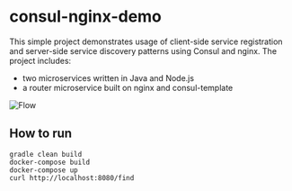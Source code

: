 # consul-nginx-demo

This simple project demonstrates usage of client-side service registration and server-side service discovery patterns using Consul and nginx. 
The project includes:
- two microservices written in Java and Node.js
- a router microservice built on nginx and consul-template 

![Flow](diagram.png)
 
## How to run
```
gradle clean build
docker-compose build
docker-compose up
curl http://localhost:8080/find
```
